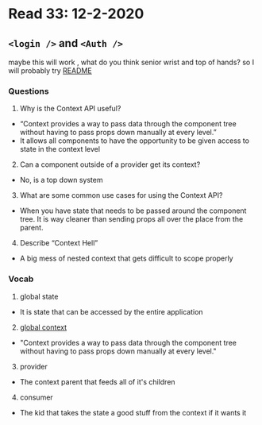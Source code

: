 # Read 33: 12-2-2020

## `<login />` and `<Auth />`
maybe this will work , what do you think senior wrist and top of hands?
so I will probably try
[README](/README.md)

### Questions

1. Why is the Context API useful?
- “Context provides a way to pass data through the component tree without having to pass props down manually at every level.”
- It allows all components to have the opportunity to be given access to state in the context level

2. Can a component outside of a provider get its context?
- No, is a top down system

3. What are some common use cases for using the Context API?
- When you have state that needs to be passed around the component tree. It is way cleaner than sending props all over the place from the parent.

4. Describe “Context Hell”
- A big mess of nested context that gets difficult to scope properly

### Vocab

1. global state
- It is state that can be accessed by the entire application

2. [global context](https://reactjs.org/docs/context.html)
- "Context provides a way to pass data through the component tree without having to pass props down manually at every level."

3. provider
- The context parent that feeds all of it's children

4. consumer
- The kid that takes the state a good stuff from the context if it wants it